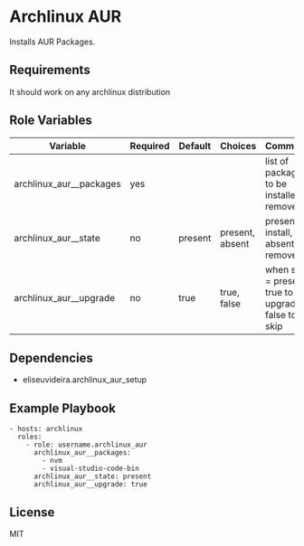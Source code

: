 # Archlinux AUR

Installs AUR Packages.

## Requirements

It should work on any archlinux distribution

## Role Variables

| Variable                  | Required | Default | Choices         | Comments                                             |
| ------------------------- | -------- | ------- | --------------- | ---------------------------------------------------- |
| archlinux_aur\_\_packages | yes      |         |                 | list of packages to be installed or removed          |
| archlinux_aur\_\_state    | no       | present | present, absent | present to install, absent to remove                 |
| archlinux_aur\_\_upgrade  | no       | true    | true, false     | when state = present, true to upgrade, false to skip |

## Dependencies

- eliseuvideira.archlinux_aur_setup

## Example Playbook

    - hosts: archlinux
      roles:
        - role: username.archlinux_aur
          archlinux_aur__packages:
            - nvm
            - visual-studio-code-bin
          archlinux_aur__state: present
          archlinux_aur__upgrade: true

## License

MIT
